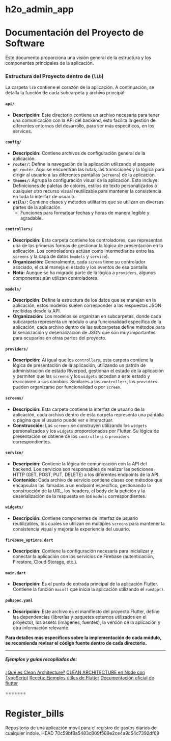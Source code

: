 # h2o_admin_app

# Documentación del Proyecto de Software
Este documento proporciona una visión general de la estructura y los componentes principales de la aplicación.

### Estructura del Proyecto dentro de (`lib`)
La carpeta `lib` contiene el corazón de la aplicación. 
A continuación, se detalla la función de cada subcarpeta y archivo principal:

#### `api/`
* **Descripción:** Este directorio contiene un archivo necesaria para tener una comunicación con la API del backend, esto facilita la gestión de diferentes entornos del desarrollo, para ser más especificos, en los services.

#### `config/`

* **Descripción:** Contiene archivos de configuración general de la aplicación.
* **`router/`:** Define la navegación de la aplicación utilizando el paquete `go_router`. Aquí se encuentran las rutas, las transiciones y la lógica para dirigir al usuario a las diferentes pantallas (`screens`) de la aplicación.
* **`themes/`:** Agrupa la configuración visual de la aplicación. Esto incluye:
Definiciones de paletas de colores, estilos de texto personalizados o cualquier otro recurso visual reutilizable para mantener la consistencia en toda la interfaz de usuario.
* **`utils/`:** Contiene clases y métodos utilitarios que se utilizan en diversas partes de la aplicación. 
    * Funciones para formatear fechas y horas de manera legible y agradable.


#### `controllers/`

* **Descripción:** Esta carpeta contiene los controladores, que representan una de las primeras formas de gestionar la lógica de presentación en la aplicación. Los controladores actúan como intermediarios entre las `screens` y la capa de datos (`models` y `service`).
* **Organización:** Generalmente, cada `screen` tiene su controlador asociado, el cual maneja el estado y los eventos de esa pantalla.
* **Nota:** Aunque se ha migrado parte de la lógica a `providers`, algunos componentes aún utilizan controladores.

#### `models/`

* **Descripción:** Define la estructura de los datos que se manejan en la aplicación, estos modelos suelen corresponder a las respuestas JSON recibidas desde la API.
* **Organización:** Los modelos se organizan en subcarpetas, donde cada subcarpeta representa un módulo o una funcionalidad específica de la aplicación, cada archivo dentro de las subcarpetas define métodos para la serialización y deserialización de JSON que son muy importantes para ocuparlos en otras partes del proyecto.

#### `providers/`

* **Descripción:** Al igual que los `controllers`, esta carpeta contiene la lógica de presentación de la aplicación, utilizando un patrón de administración de estado Riverpod, gestionan el estado de la aplicación y permiten que las `screens` y los `widgets` accedan a este estado y reaccionen a sus cambios. 
Similares a los `controllers`, los `providers` pueden organizarse por funcionalidad o por `screen`.

#### `screens/`

* **Descripción:** Esta carpeta contiene la interfaz de usuario de la aplicación, cada archivo dentro de esta carpeta representa una pantalla o página que el usuario puede ver e interactuar.
* **Construcción:** Las `screens` se construyen utilizando los `widgets` personalizados y los `widgets` proporcionados por Flutter. Su lógica de presentación se obtiene  de los `controllers` o `providers` correspondientes.

#### `service/`

* **Descripción:** Contiene la lógica de comunicación con la API del backend. Los servicios son responsables de realizar las peticiones HTTP (GET, POST, PUT, DELETE) a los diferentes endpoints de la API.
* **Contenido:** Cada archivo de servicio contiene clases con métodos que encapsulan las llamadas a un endpoint específico, gestionando la construcción de la URL, los headers, el body de la petición y la deserialización de la respuesta en los `models` correspondientes.

#### `widgets/`

* **Descripción:** Contiene componentes de interfaz de usuario reutilizables, los cuales se utilizan en múltiples `screens` para mantener la consistencia visual y mejorar la experiencia del usuario.


#### `firebase_options.dart`

* **Descripción:** Contiene la configuración necesaria para inicializar y conectar la aplicación con los servicios de Firebase (autenticación, Firestore, Cloud Storage, etc.).

#### `main.dart`

* **Descripción:** Es el punto de entrada principal de la aplicación Flutter. Contiene la función `main()` que inicia la aplicación utilizando el `runApp()`.

#### `pubspec.yaml`

* **Descripción:** Este archivo es el manifiesto del proyecto Flutter, define las dependencias (librerías y paquetes externos utilizados en el proyecto), los assets (imágenes, fuentes), la versión de la aplicación y otra información relevante.



**Para detalles más específicos sobre la implementación de cada módulo, se recomienda revisar el código fuente dentro de cada directorio.**

--------------------------

##### Ejemplos y guías recopilados de:
[¿Qué es Clean Architecture?](https://www.youtube.com/watch?v=EI4nOsec2Ao)
[CLEAN ARCHITECTURE en Node con TypeScript](https://www.youtube.com/watch?v=497L4-LhvdM)
[Receta: Ejemplos útiles de Flutter](https://docs.flutter.dev/cookbook)
[Documentación oficial de flutter](https://docs.flutter.dev/) 


=======
# Register_bills
Repositorio de una aplicación movil para el registro de gastos diarios de cualquier indole.
HEAD 70c59bf8a5483c809f589e2ce4a9c54c7392df69
